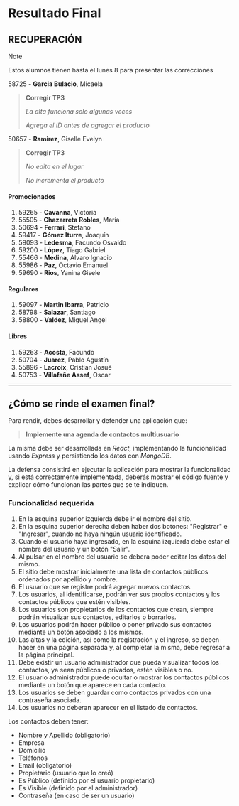 # Resultado Final

## RECUPERACIÓN
> [!NOTE]
> Estos alumnos tienen hasta el lunes 8 para presentar las correcciones
>
58725 - **Garcia Bulacio**, Micaela             
> **Corregir TP3**
>
> *La alta funciona solo algunas veces*
>
> *Agrega el ID antes de agregar el producto*
>

50657 - **Ramirez**, Giselle Evelyn             
> **Corregir TP3**
>
> *No edita en el lugar*
>
> *No incrementa el producto*
>


#### Promocionados
1. 59265 - **Cavanna**, Victoria                   
1. 55505 - **Chazarreta Robles**, María            
1. 50694 - **Ferrari**, Stefano                    
1. 59417 - **Gómez Iturre**, Joaquín               
1. 59093 - **Ledesma**, Facundo Osvaldo            
1. 59200 - **López**, Tiago Gabriel                
1. 55466 - **Medina**, Álvaro Ignacio              
1. 55986 - **Paz**, Octavio Emanuel                
1. 59690 - **Rios**, Yanina Gisele                 

#### Regulares
1. 59097 - **Martin Ibarra**, Patricio             
1. 58798 - **Salazar**, Santiago                   
1. 58800 - **Valdez**, Miguel Angel                

#### Libres
1. 59263 - **Acosta**, Facundo                     
1. 50704 - **Juarez**, Pablo Agustín               
1. 55896 - **Lacroix**, Cristian Josué             
1. 50753 - **Villafañe Assef**, Oscar              
---
## ¿Cómo se rinde el examen final?

Para rendir, debes desarrollar y defender una aplicación que:

> **Implemente una agenda de contactos multiusuario**

La misma debe ser desarrollada en *React*, implementando la funcionalidad usando *Express* y persistiendo los datos con *MongoDB*.

La defensa consistirá en ejecutar la aplicación para mostrar la funcionalidad y, si está correctamente implementada, deberás mostrar el código fuente y explicar cómo funcionan las partes que se te indiquen.

### Funcionalidad requerida
1. En la esquina superior izquierda debe ir el nombre del sitio.
2. En la esquina superior derecha deben haber dos botones: "Registrar" e "Ingresar", cuando no haya ningún usuario identificado.
3. Cuando el usuario haya ingresado, en la esquina izquierda debe estar el nombre del usuario y un botón "Salir".
4. Al pulsar en el nombre del usuario se debera poder editar los datos del mismo.
5. El sitio debe mostrar inicialmente una lista de contactos públicos ordenados por apellido y nombre.
6. El usuario que se registre podrá agregar nuevos contactos.
7. Los usuarios, al identificarse, podrán ver sus propios contactos y los contactos públicos que estén visibles.
8. Los usuarios son propietarios de los contactos que crean, siempre podrán visualizar sus contactos, editarlos o borrarlos. 
9. Los usuarios podrán hacer público o poner privado sus contactos mediante un botón asociado a los mismos.
10. Las altas y la edición, así como la registración y el ingreso, se deben hacer en una página separada y, al completar la misma, debe regresar a la página principal.
11. Debe existir un usuario administrador que pueda visualizar todos los contactos, ya sean públicos o privados, estén visibles o no.
12. El usuario administrador puede ocultar o mostrar los contactos públicos mediante un botón que aparece en cada contacto.
13. Los usuarios se deben guardar como contactos privados con una contraseña asociada. 
14. Los usuarios no deberan aparecer en el listado de contactos.

Los contactos deben tener:
- Nombre y Apellido (obligatorio)
- Empresa     
- Domicilio   
- Teléfonos 
- Email       (obligatorio)
- Propietario (usuario que lo creó)
- Es Público  (definido por el usuario propietario)
- Es Visible  (definido por el administrador)
- Contraseña  (en caso de ser un usuario)